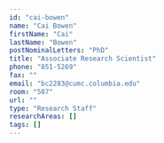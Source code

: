 ```yaml
---
id: "cai-bowen"
name: "Cai Bowen"
firstName: "Cai"
lastName: "Bowen"
postNominalLetters: "PhD"
title: "Associate Research Scientist"
phone: "851-5269"
fax: ""
email: "bc2283@cumc.columbia.edu"
room: "507"
url: ""
type: "Research Staff"
researchAreas: []
tags: []
---
```

